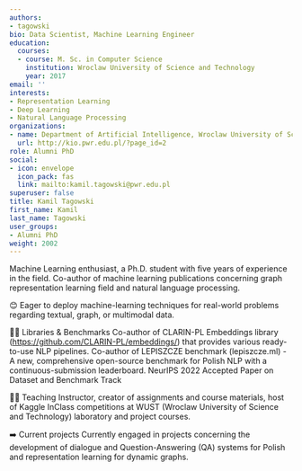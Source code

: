 ```yaml
---
authors:
- tagowski
bio: Data Scientist, Machine Learning Engineer
education:
  courses:
  - course: M. Sc. in Computer Science
    institution: Wroclaw University of Science and Technology
    year: 2017
email: ''
interests:
- Representation Learning
- Deep Learning
- Natural Language Processing
organizations:
- name: Department of Artificial Intelligence, Wroclaw University of Science and Technology
  url: http://kio.pwr.edu.pl/?page_id=2
role: Alumni PhD
social:
- icon: envelope
  icon_pack: fas
  link: mailto:kamil.tagowski@pwr.edu.pl
superuser: false
title: Kamil Tagowski
first_name: Kamil
last_name: Tagowski
user_groups:
- Alumni PhD
weight: 2002
---
```

Machine Learning enthusiast, a Ph.D. student with five years of experience in the field. Co-author of machine learning publications concerning graph representation learning field and natural language processing. 

😊 Eager to deploy machine-learning techniques for real-world problems regarding textual, graph, or multimodal data.

👨‍💻 Libraries & Benchmarks
Co-author of CLARIN-PL Embeddings library (https://github.com/CLARIN-PL/embeddings/) that provides various ready-to-use NLP pipelines. 
Co-author of LEPISZCZE benchmark (lepiszcze.ml) - A new, comprehensive open-source benchmark for Polish NLP with a continuous-submission leaderboard. NeurIPS 2022 Accepted Paper on Dataset and Benchmark Track

👨‍🏫 Teaching
Instructor, creator of assignments and course materials, host of Kaggle InClass competitions at WUST (Wroclaw University of Science and Technology) laboratory and project courses.

➡️ Current projects
Currently engaged in projects concerning the development of dialogue and Question-Answering (QA) systems for Polish and representation learning for dynamic graphs.
